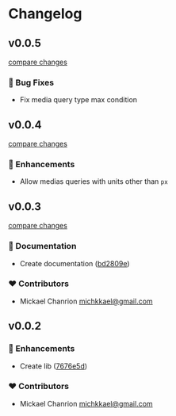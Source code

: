# Changelog

## v0.0.5

[compare changes](https://github.com/mickaelchanrion/data-scroll/compare/v0.0.4...v0.0.5)

### 🐛 Bug Fixes

- Fix media query type max condition

## v0.0.4

[compare changes](https://github.com/mickaelchanrion/data-scroll/compare/v0.0.3...v0.0.4)

### 🚀 Enhancements

- Allow medias queries with units other than `px`

## v0.0.3

[compare changes](https://github.com/mickaelchanrion/data-scroll/compare/v0.0.2...v0.0.3)

### 📖 Documentation

- Create documentation ([bd2809e](https://github.com/mickaelchanrion/data-scroll/commit/bd2809e))

### ❤️ Contributors

- Mickael Chanrion <michkkael@gmail.com>

## v0.0.2


### 🚀 Enhancements

- Create lib ([7676e5d](https://github.com/mickaelchanrion/data-scroll/commit/7676e5d))

### ❤️ Contributors

- Mickael Chanrion <michkkael@gmail.com>

